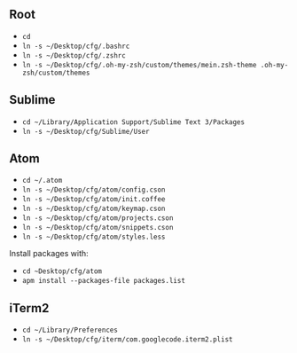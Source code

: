 ## Root
- `cd`
- `ln -s ~/Desktop/cfg/.bashrc`
- `ln -s ~/Desktop/cfg/.zshrc`
- `ln -s ~/Desktop/cfg/.oh-my-zsh/custom/themes/mein.zsh-theme .oh-my-zsh/custom/themes`

## Sublime
- `cd ~/Library/Application Support/Sublime Text 3/Packages`
- `ln -s ~/Desktop/cfg/Sublime/User`

## Atom
- `cd ~/.atom`
- `ln -s ~/Desktop/cfg/atom/config.cson`
- `ln -s ~/Desktop/cfg/atom/init.coffee`
- `ln -s ~/Desktop/cfg/atom/keymap.cson`
- `ln -s ~/Desktop/cfg/atom/projects.cson`
- `ln -s ~/Desktop/cfg/atom/snippets.cson`
- `ln -s ~/Desktop/cfg/atom/styles.less`

Install packages with:
- `cd ~Desktop/cfg/atom`
- `apm install --packages-file packages.list`

## iTerm2
- `cd ~/Library/Preferences`
- `ln -s ~/Desktop/cfg/iterm/com.googlecode.iterm2.plist`

